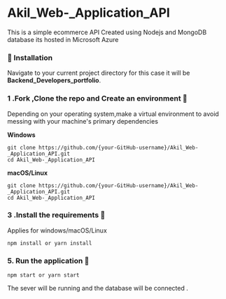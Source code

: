# Akil_Web-_Application_API
This is a simple ecommerce API Created using Nodejs and MongoDB database its hosted in Microsoft Azure

### :small_blue_diamond: Installation
          
Navigate to your current project directory for this case it will be **Backend_Developers_portfolio**. <br>
          
### 1 .Fork ,Clone the repo and Create an environment :pushpin:
          
Depending on your operating system,make a virtual environment to avoid messing with your machine's primary dependencies
          
**Windows**
          
```
git clone https://github.com/{your-GitHub-username}/Akil_Web-_Application_API.git
cd Akil_Web-_Application_API

```
          
**macOS/Linux**
          
```
git clone https://github.com/{your-GitHub-username}/Akil_Web-_Application_API.git
cd Akil_Web-_Application_API
```


### 3 .Install the requirements :pushpin:

Applies for windows/macOS/Linux

```npm install or yarn install```


### 5. Run the application :pushpin:

```npm start or yarn start ```

The sever will be running and the database will be connected .
